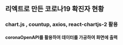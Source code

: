 ## 리엑트로 만든 코로나19 확진자 현황
### chart.js , countup, axios, react-chartjs-2 활용
####  coronaOpenAPI를 활용하여 데이터를 가공하여 화면에 출력
